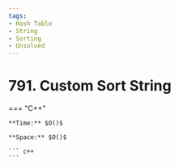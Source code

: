 ```yaml
---
tags:
- Hash Table
- String
- Sorting
- Unsolved
---
```



# 791. Custom Sort String

=== "C++"

    **Time:** $O()$

    **Space:** $O()$

    ``` c++
    ```